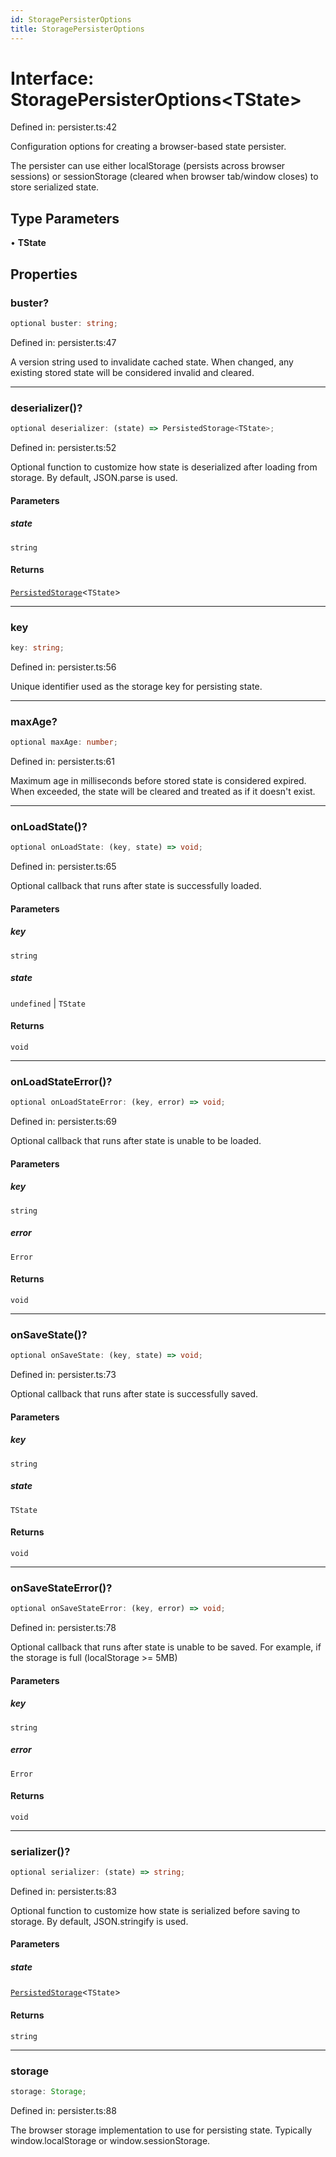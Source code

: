 ```yaml
---
id: StoragePersisterOptions
title: StoragePersisterOptions
---
```


<!-- DO NOT EDIT: this page is autogenerated from the type comments -->

# Interface: StoragePersisterOptions\<TState\>

Defined in: persister.ts:42

Configuration options for creating a browser-based state persister.

The persister can use either localStorage (persists across browser sessions) or
sessionStorage (cleared when browser tab/window closes) to store serialized state.

## Type Parameters

• **TState**

## Properties

### buster?

```ts
optional buster: string;
```

Defined in: persister.ts:47

A version string used to invalidate cached state. When changed, any existing
stored state will be considered invalid and cleared.

***

### deserializer()?

```ts
optional deserializer: (state) => PersistedStorage<TState>;
```

Defined in: persister.ts:52

Optional function to customize how state is deserialized after loading from storage.
By default, JSON.parse is used.

#### Parameters

##### state

`string`

#### Returns

[`PersistedStorage`](../persistedstorage.md)\<`TState`\>

***

### key

```ts
key: string;
```

Defined in: persister.ts:56

Unique identifier used as the storage key for persisting state.

***

### maxAge?

```ts
optional maxAge: number;
```

Defined in: persister.ts:61

Maximum age in milliseconds before stored state is considered expired.
When exceeded, the state will be cleared and treated as if it doesn't exist.

***

### onLoadState()?

```ts
optional onLoadState: (key, state) => void;
```

Defined in: persister.ts:65

Optional callback that runs after state is successfully loaded.

#### Parameters

##### key

`string`

##### state

`undefined` | `TState`

#### Returns

`void`

***

### onLoadStateError()?

```ts
optional onLoadStateError: (key, error) => void;
```

Defined in: persister.ts:69

Optional callback that runs after state is unable to be loaded.

#### Parameters

##### key

`string`

##### error

`Error`

#### Returns

`void`

***

### onSaveState()?

```ts
optional onSaveState: (key, state) => void;
```

Defined in: persister.ts:73

Optional callback that runs after state is successfully saved.

#### Parameters

##### key

`string`

##### state

`TState`

#### Returns

`void`

***

### onSaveStateError()?

```ts
optional onSaveStateError: (key, error) => void;
```

Defined in: persister.ts:78

Optional callback that runs after state is unable to be saved.
For example, if the storage is full (localStorage >= 5MB)

#### Parameters

##### key

`string`

##### error

`Error`

#### Returns

`void`

***

### serializer()?

```ts
optional serializer: (state) => string;
```

Defined in: persister.ts:83

Optional function to customize how state is serialized before saving to storage.
By default, JSON.stringify is used.

#### Parameters

##### state

[`PersistedStorage`](../persistedstorage.md)\<`TState`\>

#### Returns

`string`

***

### storage

```ts
storage: Storage;
```

Defined in: persister.ts:88

The browser storage implementation to use for persisting state.
Typically window.localStorage or window.sessionStorage.
